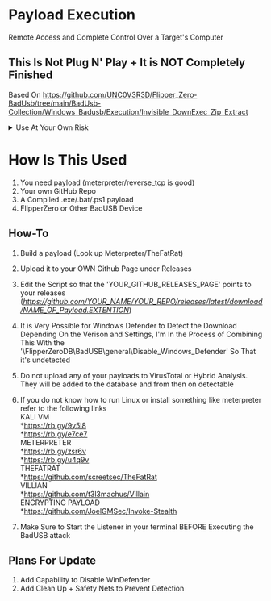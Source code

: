 # Payload Execution
Remote Access and Complete Control Over a Target's Computer

## This Is Not Plug N' Play + It is NOT Completely Finished

Based On https://github.com/UNC0V3R3D/Flipper_Zero-BadUsb/tree/main/BadUsb-Collection/Windows_Badusb/Execution/Invisible_DownExec_Zip_Extract
<details><summary>Use At Your Own Risk</summary>
 * I Am In No Way Responsible For How You Use This *
</details>

# How Is This Used
1. You need payload (meterpreter/reverse_tcp is good)
2. Your own GitHub Repo
3. A Compiled .exe/.bat/.ps1 payload 
5. FlipperZero or Other BadUSB Device

## How-To
1. Build a payload (Look up Meterpreter/TheFatRat)
2. Upload it to your OWN Github Page under Releases
3. Edit the Script so that the 'YOUR_GITHUB_RELEASES_PAGE' points to your releases (*https://github.com/YOUR_NAME/YOUR_REPO/releases/latest/download/NAME_OF_Payload.EXTENTION*)
4. It is Very Possible for Windows Defender to Detect the Download Depending On the Verison and Settings, I'm In the Process of Combining This With the '\FlipperZeroDB\BadUSB\general\Disable_Windows_Defender' So That it's undetected
5. Do not upload any of your payloads to VirusTotal or Hybrid Analysis. They will be added to the database and from then on detectable
6. If you do not know how to run Linux or install something like meterpreter refer to the following links  
   KALI VM  
  *https://rb.gy/9y5l8  
  *https://rb.gy/e7ce7  
   METERPRETER  
  *https://rb.gy/zsr6v  
  *https://rb.gy/u4q9v  
   THEFATRAT  
  *https://github.com/screetsec/TheFatRat  
   VILLIAN  
  *https://github.com/t3l3machus/Villain  
   ENCRYPTING PAYLOAD  
  *https://github.com/JoelGMSec/Invoke-Stealth  
  
7. Make Sure to Start the Listener in your terminal BEFORE Executing the BadUSB attack

## Plans For Update

1. Add Capability to Disable WinDefender
2. Add Clean Up + Safety Nets to Prevent Detection
